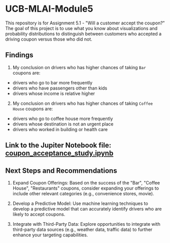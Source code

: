 # UCB-MLAI-Module5
This repository is for Assignment 5.1 - "Will a customer accept the coupon?" The goal of this project is to use what you know about visualizations and probability distributions to distinguish between customers who accepted a driving coupon versus those who did not.

## Findings
1. My conclusion on drivers who has higher chances of taking `Bar` coupons are:
* drivers who go to bar more frequently
* drivers who have passengers other than kids
* drivers whose income is relative higher

2. My conclusion on drivers who has higher chances of taking `Coffee House` coupons are:
* drivers who go to coffee house more frequently
* drivers whose destination is not an urgent place
* drivers who worked in building or health care

## Link to the Jupiter Notebook file: [coupon_acceptance_study.ipynb](coupon_acceptance_study.ipynb)

## Next Steps and Recommendations

1. Expand Coupon Offerings:
Based on the success of the "Bar", "Coffee House", "Restaurants" coupons, consider expanding your offerings to include other relevant categories (e.g., convenience stores, movie).

2. Develop a Predictive Model:
Use machine learning techniques to develop a predictive model that can accurately identify drivers who are likely to accept coupons.

3. Integrate with Third-Party Data:
Explore opportunities to integrate with third-party data sources (e.g., weather data, traffic data) to further enhance your targeting capabilities.